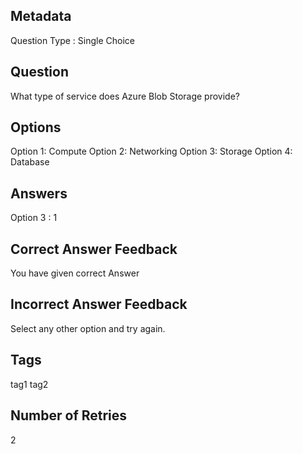 ## Metadata
Question Type : Single Choice

## Question
What type of service does Azure Blob Storage provide?

## Options
Option 1: Compute
Option 2: Networking
Option 3: Storage
Option 4: Database

## Answers
Option 3 : 1

## Correct Answer Feedback
You have given correct Answer

## Incorrect Answer Feedback
Select any other option and try again.

## Tags
tag1
tag2

## Number of Retries
2